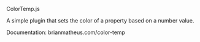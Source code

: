 ColorTemp.js

A simple plugin that sets the color of a property based on a number value.

Documentation: brianmatheus.com/color-temp
